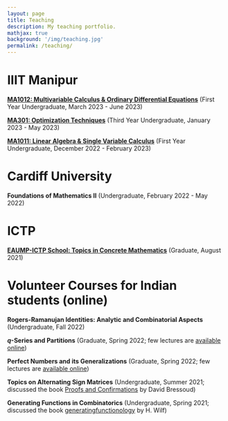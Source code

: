 ```yaml
---
layout: page
title: Teaching
description: My teaching portfolio.
mathjax: true
background: '/img/teaching.jpg'
permalink: /teaching/
---
```


# IIIT Manipur

**[MA1012: Multivariable Calculus & Ordinary Differential Equations](/teaching/IIIT/ma1012)** (First Year Undergraduate, March 2023 - June 2023)

**[MA301: Optimization Techniques](/teaching/IIIT/ma301)** (Third Year Undergraduate, January 2023 - May 2023)

**[MA1011: Linear Algebra & Single Variable Calculus](/teaching/IIIT/ma1011)** (First Year Undergraduate, December 2022 - February 2023)

# Cardiff University

**Foundations of Mathematics II** (Undergraduate, February 2022 - May 2022)

# ICTP

**[EAUMP-ICTP School: Topics in Concrete Mathematics](https://indico.ictp.it/event/9669/other-view?view=ictptimetable)** (Graduate, August 2021)

# Volunteer Courses for Indian students (online)

**Rogers-Ramanujan Identities: Analytic and Combinatorial Aspects** (Undergraduate, Fall 2022)

**$q$-Series and Partitions** (Graduate, Spring 2022; few lectures are [available online](https://tinyurl.com/q-series-partitions))

**Perfect Numbers and its Generalizations** (Graduate, Spring 2022; few lectures are [available online](https://tinyurl.com/perfect-numbers))

**Topics on Alternating Sign Matrices** (Undergraduate, Summer 2021; discussed the book [Proofs and Confirmations](https://www.cambridge.org/core/books/proofs-and-confirmations/5D2040AF535073D4EA79FD5B56587858) by David Bressoud)

**Generating Functions in Combinatorics** (Undergraduate, Spring 2021; discussed the book [generatingfunctionology](https://www2.math.upenn.edu/~wilf/DownldGF.html) by H. Wilf)
